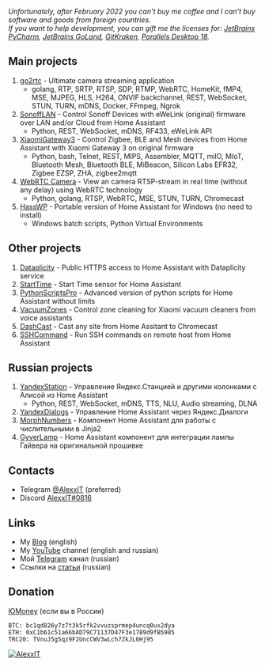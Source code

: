 *Unfortunately, after February 2022 you can't buy me coffee and I can't buy software and goods from foreign countries.*  
*If you want to help development, you can gift me the licenses for: [JetBrains PyCharm](https://www.jetbrains.com/pycharm/), [JetBrains GoLand](https://www.jetbrains.com/go/), [GitKraken](https://www.gitkraken.com/), [Parallels Desktop 18](https://www.parallels.com/products/desktop/).*

## Main projects

1. [go2rtc](https://github.com/AlexxIT/go2rtc) - Ultimate camera streaming application
   - golang, RTP, SRTP, RTSP, SDP, RTMP, WebRTC, HomeKit, fMP4, MSE, MJPEG, HLS, H264, ONVIF backchannel, REST, WebSocket, STUN, TURN, mDNS, Docker, FFmpeg, Ngrok
2. [SonoffLAN](https://github.com/AlexxIT/SonoffLAN) - Control Sonoff Devices with eWeLink (original) firmware over LAN and/or Cloud from Home Assistant
   - Python, REST, WebSocket, mDNS, RF433, eWeLink API
3. [XiaomiGateway3](https://github.com/AlexxIT/XiaomiGateway3) - Control Zigbee, BLE and Mesh devices from Home Assistant with Xiaomi Gateway 3 on original firmware
   - Python, bash, Telnet, REST, MIPS, Assembler, MQTT, miIO, MIoT, Bluetooth Mesh, Bluetooth BLE, MiBeacon, Silicon Labs EFR32, Zigbee EZSP, ZHA, zigbee2mqtt
4. [WebRTC Camera](https://github.com/AlexxIT/WebRTC) - View an camera RTSP-stream in real time (without any delay) using WebRTC technology
   - Python, golang, RTSP, WebRTC, MSE, STUN, TURN, Chromecast
5. [HassWP](https://github.com/AlexxIT/HassWP) - Portable version of Home Assistant for Windows (no need to install)
   - Windows batch scripts, Python Virtual Environments

## Other projects

1. [Dataplicity](https://github.com/AlexxIT/Dataplicity) - Public HTTPS access to Home Assistant with Dataplicity service
2. [StartTime](https://github.com/AlexxIT/StartTime) - Start Time sensor for Home Assistant
3. [PythonScriptsPro](https://github.com/AlexxIT/PythonScriptsPro) - Advanced version of python scripts for Home Assistant without limits
4. [VacuumZones](https://github.com/AlexxIT/VacuumZones) - Control zone cleaning for Xiaomi vacuum cleaners from voice assistants
5. [DashCast](https://github.com/AlexxIT/DashCast) - Cast any site from Home Assitant to Chromecast
6. [SSHCommand](https://github.com/AlexxIT/SSHCommand) - Run SSH commands on remote host from Home Assistant

## Russian projects

1. [YandexStation](https://github.com/AlexxIT/YandexStation) - Управление Яндекс.Станцией и другими колонками с Алисой из Home Assistant
     - Python, REST, WebSocket, mDNS, TTS, NLU, Audio streaming, DLNA
2. [YandexDialogs](https://github.com/AlexxIT/YandexDialogs) - Управление Home Assistant через Яндекс.Диалоги
3. [MorphNumbers](https://github.com/AlexxIT/MorphNumbers) - Компонент Home Assistant для работы с числительными в Jinja2
4. [GyverLamp](https://github.com/AlexxIT/GyverLamp) - Home Assistant компонент для интеграции лампы Гайвера на оригинальной прошивке

## Contacts

- Telegram [@AlexxIT](https://t.me/AlexxIT) (preferred)
- Discord [AlexxIT#0816](https://discordapp.com/users/AlexxIT#0816)

## Links

- My [Blog](https://github.com/AlexxIT/Blog) (english)
- My [YouTube](https://www.youtube.com/c/AlexxIT) channel (english and russian)
- Мой [Telegram](https://t.me/AlexxIT_SmartHome) канал (russian)
- Ссылки на [статьи](https://github.com/AlexxIT/AlexxIT/blob/master/ARTICLES.md) (russian)

## Donation

[ЮMoney](https://yoomoney.ru/to/41001428278477) (если вы в России)

```
BTC: bc1qd826y7z7t3k5rfk2vvuzsprmep4uncq0ux2dya
ETH: 0xC1b61c51a66bAD79C71137D47F3e1789d9fB5985
TRC20: TVnuJ5g5qz9F2UncCWV3wLch7ZkJL6Hj95
```

[![AlexxIT](https://github-readme-stats.vercel.app/api?username=alexxit&hide=prs,issues&show_icons=true)](https://github.com/anuraghazra/github-readme-stats)

